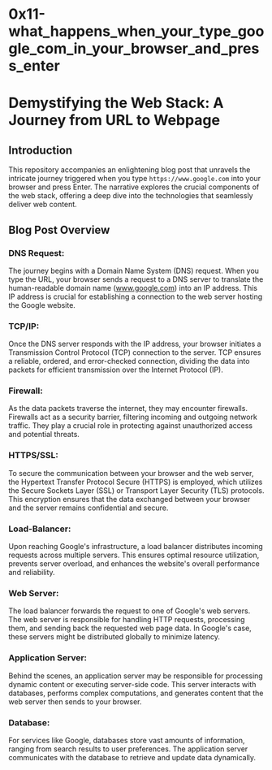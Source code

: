 # 0x11-what_happens_when_your_type_google_com_in_your_browser_and_press_enter

# Demystifying the Web Stack: A Journey from URL to Webpage

## Introduction

This repository accompanies an enlightening blog post that unravels the intricate journey triggered when you type `https://www.google.com` into your browser and press Enter. The narrative explores the crucial components of the web stack, offering a deep dive into the technologies that seamlessly deliver web content.

## Blog Post Overview

### DNS Request:

The journey begins with a Domain Name System (DNS) request. When you type the URL, your browser sends a request to a DNS server to translate the human-readable domain name (www.google.com) into an IP address. This IP address is crucial for establishing a connection to the web server hosting the Google website.

### TCP/IP:

Once the DNS server responds with the IP address, your browser initiates a Transmission Control Protocol (TCP) connection to the server. TCP ensures a reliable, ordered, and error-checked connection, dividing the data into packets for efficient transmission over the Internet Protocol (IP).

### Firewall:

As the data packets traverse the internet, they may encounter firewalls. Firewalls act as a security barrier, filtering incoming and outgoing network traffic. They play a crucial role in protecting against unauthorized access and potential threats.

### HTTPS/SSL:

To secure the communication between your browser and the web server, the Hypertext Transfer Protocol Secure (HTTPS) is employed, which utilizes the Secure Sockets Layer (SSL) or Transport Layer
Security (TLS) protocols. This encryption ensures that the data exchanged between your browser and the server remains confidential and secure.

### Load-Balancer:
Upon reaching Google's infrastructure, a load balancer distributes incoming requests across multiple servers. This ensures optimal resource utilization, prevents server overload, and enhances the website's overall performance and reliability.

### Web Server:
The load balancer forwards the request to one of Google's web servers. The web server is responsible for handling HTTP requests, processing them, and sending back the requested web page data. In Google's case, these servers might be distributed globally to minimize latency.

### Application Server:
Behind the scenes, an application server may be responsible for processing dynamic content or executing server-side code. This server interacts with databases, performs complex computations, and generates content that the web server then sends to your browser.

### Database:
For services like Google, databases store vast amounts of information, ranging from search results to user preferences. The application server communicates with the database to retrieve and update data dynamically.
